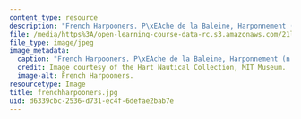 ```yaml
---
content_type: resource
description: "French Harpooners. P\xEAche de la Baleine, Harponnement (n.d.)."
file: /media/https%3A/open-learning-course-data-rc.s3.amazonaws.com/21l-705-major-authors-melville-and-morrison-fall-2003/d6339cbc2536d731ec4f6defae2bab7e_frenchharpooners.jpg
file_type: image/jpeg
image_metadata:
  caption: "French Harpooners. P\xEAche de la Baleine, Harponnement (n.d.)."
  credit: Image courtesy of the Hart Nautical Collection, MIT Museum.
  image-alt: French Harpooners.
resourcetype: Image
title: frenchharpooners.jpg
uid: d6339cbc-2536-d731-ec4f-6defae2bab7e
---
```

